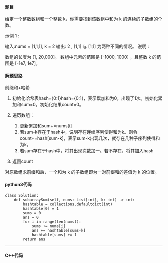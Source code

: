 #### 题目

给定一个整数数组和一个整数 k，你需要找到该数组中和为 k 的连续的子数组的个数。

示例 1 :

输入:nums = [1,1,1], k = 2
输出: 2 , [1,1] 与 [1,1] 为两种不同的情况。
说明 :

数组的长度为 [1, 20,000]。
数组中元素的范围是 [-1000, 1000] ，且整数 k 的范围是 [-1e7, 1e7]。



#### 解题思路

前缀和+哈希

1. 初始化哈希表hash=\{0:1\}hash={0:1}，表示累加和为0，出现了1次。初始化累加和sum=0。初始化结果count=0。

2. 遍历数组：
   1.  更新累加和sum+=nums[i]
   2. 若sum-k存在于hash中，说明存在连续序列使得和为k。则令count+=hash[sum-k]，表示sum-k出现几次，就存在几种子序列使得和为k。
   3. 若sum存在于hash中，将其出现次数加一。若不存在，将其加入hash
3. 返回count

对原数组求前缀和后，一个和为 k 的子数组即为一对前缀和的差值为 k 的位置。

#### python3代码

```
class Solution:
    def subarraySum(self, nums: List[int], k: int) -> int:
        hashtable = collections.defaultdict(int)
        hashtable[0] = 1
        sums = 0
        ans = 0
        for i in range(len(nums)):
            sums += nums[i]
            ans += hashtable[sums-k]
            hashtable[sums] += 1
        return ans
```



****

#### C++代码

```

```


